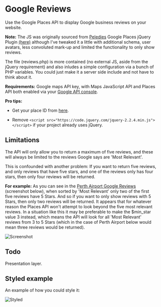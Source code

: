 # Google Reviews
Use the Google Places API to display Google business reviews on your website.

**Note:** The JS was originally sourced from [Peledies](https://github.com/peledies) Google Places jQuery Plugin [(here)](https://github.com/peledies/google-places) although I've tweaked it a little with additional schema, user avatars, less convoluted mark-up and limited the functionality to only show reviews.

The file (reviews.php) is more contained (no external JS, aside from the jQuery requirement) and also inludes a simple configuration via a bunch of PHP variables. You could just make it a server side include and not have to think about it.

**Requirements:** Google maps API key, with Maps JavaScript API and Places API both enabled via your [Google API console](https://console.cloud.google.com/apis).

**Pro tips:** 

* Get your place ID from [here](https://developers.google.com/places/place-id).

* Remove `<script src="https://code.jquery.com/jquery-2.2.4.min.js"></script>` if your project already uses jQuery.

## Limitations ##

The API will only allow you to return a maximum of five reviews, and these will always be limited to the reviews Google says are 'Most Relevant'.

This is confounded with another problem: If you want to return five reviews, and only reviews that have five stars, and one of the reviews only has four stars, then only four reviews will be returned.

**For example:** As you can see in the [Perth Airport Google Reviews](https://goo.gl/vYCorg) (screenshot below), when sorted by 'Most Relevant' only two of the first five reviews have 5 Stars. And so if you want to only show reviews with 5 Stars, then only two reviews will be returned. It appears that for whatever reason the Places API won't attempt to look beyond the five most relevant reviews. In a situation like this it may be preferable to make the $min_star value 3 instead, which means the API will look for all 'Most Relevant' reviews from 3 to 5 Stars (which in the case of Perth Airport below would mean three reviews would be returned).

![Screenshot](https://raw.githubusercontent.com/mikeott/google-reviews/master/doc-images/reviews.png)

## Todo ##

Presentation layer.

## Styled example ##

An example of how you could style it:

![Styled](https://raw.githubusercontent.com/mikeott/google-reviews/master/doc-images/example-styled.png)
